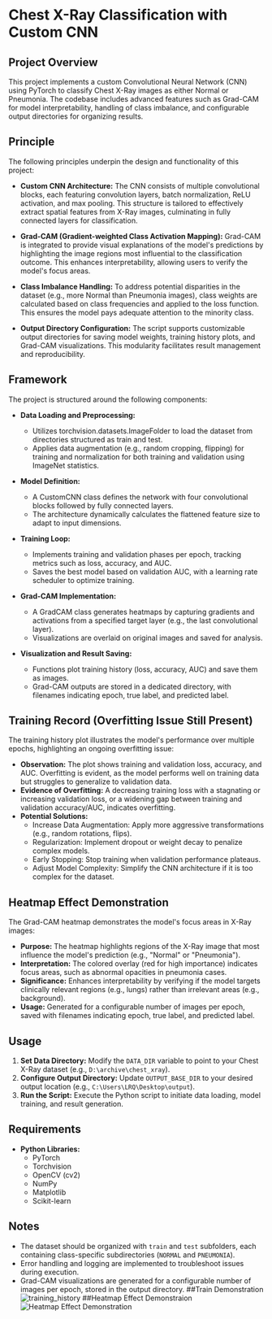 # Chest X-Ray Classification with Custom CNN

## Project Overview

This project implements a custom Convolutional Neural Network (CNN) using PyTorch to classify Chest X-Ray images as either Normal or Pneumonia. The codebase includes advanced features such as Grad-CAM for model interpretability, handling of class imbalance, and configurable output directories for organizing results.

## Principle

The following principles underpin the design and functionality of this project:

- **Custom CNN Architecture:** The CNN consists of multiple convolutional blocks, each featuring convolution layers, batch normalization, ReLU activation, and max pooling. This structure is tailored to effectively extract spatial features from X-Ray images, culminating in fully connected layers for classification.

- **Grad-CAM (Gradient-weighted Class Activation Mapping):** Grad-CAM is integrated to provide visual explanations of the model's predictions by highlighting the image regions most influential to the classification outcome. This enhances interpretability, allowing users to verify the model's focus areas.

- **Class Imbalance Handling:** To address potential disparities in the dataset (e.g., more Normal than Pneumonia images), class weights are calculated based on class frequencies and applied to the loss function. This ensures the model pays adequate attention to the minority class.

- **Output Directory Configuration:** The script supports customizable output directories for saving model weights, training history plots, and Grad-CAM visualizations. This modularity facilitates result management and reproducibility.

## Framework

The project is structured around the following components:

- **Data Loading and Preprocessing:**
    * Utilizes torchvision.datasets.ImageFolder to load the dataset from directories structured as train and test.
    * Applies data augmentation (e.g., random cropping, flipping) for training and normalization for both training and validation using ImageNet statistics.

- **Model Definition:**
    * A CustomCNN class defines the network with four convolutional blocks followed by fully connected layers.
    * The architecture dynamically calculates the flattened feature size to adapt to input dimensions.

- **Training Loop:**
    * Implements training and validation phases per epoch, tracking metrics such as loss, accuracy, and AUC.
    * Saves the best model based on validation AUC, with a learning rate scheduler to optimize training.

- **Grad-CAM Implementation:**
    * A GradCAM class generates heatmaps by capturing gradients and activations from a specified target layer (e.g., the last convolutional layer).
    * Visualizations are overlaid on original images and saved for analysis.

- **Visualization and Result Saving:**
    * Functions plot training history (loss, accuracy, AUC) and save them as images.
    * Grad-CAM outputs are stored in a dedicated directory, with filenames indicating epoch, true label, and predicted label.

## Training Record (Overfitting Issue Still Present)

The training history plot illustrates the model's performance over multiple epochs, highlighting an ongoing overfitting issue:

- **Observation:** The plot shows training and validation loss, accuracy, and AUC. Overfitting is evident, as the model performs well on training data but struggles to generalize to validation data.
- **Evidence of Overfitting:** A decreasing training loss with a stagnating or increasing validation loss, or a widening gap between training and validation accuracy/AUC, indicates overfitting.
- **Potential Solutions:**
    * Increase Data Augmentation: Apply more aggressive transformations (e.g., random rotations, flips).
    * Regularization: Implement dropout or weight decay to penalize complex models.
    * Early Stopping: Stop training when validation performance plateaus.
    * Adjust Model Complexity: Simplify the CNN architecture if it is too complex for the dataset.

## Heatmap Effect Demonstration

The Grad-CAM heatmap demonstrates the model's focus areas in X-Ray images:

- **Purpose:** The heatmap highlights regions of the X-Ray image that most influence the model's prediction (e.g., "Normal" or "Pneumonia").
- **Interpretation:** The colored overlay (red for high importance) indicates focus areas, such as abnormal opacities in pneumonia cases.
- **Significance:** Enhances interpretability by verifying if the model targets clinically relevant regions (e.g., lungs) rather than irrelevant areas (e.g., background).
- **Usage:** Generated for a configurable number of images per epoch, saved with filenames indicating epoch, true label, and predicted label.

## Usage

1.  **Set Data Directory:** Modify the `DATA_DIR` variable to point to your Chest X-Ray dataset (e.g., `D:\archive\chest_xray`).
2.  **Configure Output Directory:** Update `OUTPUT_BASE_DIR` to your desired output location (e.g., `C:\Users\LRQ\Desktop\output`).
3.  **Run the Script:** Execute the Python script to initiate data loading, model training, and result generation.

## Requirements

-   **Python Libraries:**
    * PyTorch
    * Torchvision
    * OpenCV (cv2)
    * NumPy
    * Matplotlib
    * Scikit-learn

## Notes

-   The dataset should be organized with `train` and `test` subfolders, each containing class-specific subdirectories (`NORMAL` and `PNEUMONIA`).
-   Error handling and logging are implemented to troubleshoot issues during execution.
-   Grad-CAM visualizations are generated for a configurable number of images per epoch, stored in the output directory.
##Train Demonstration
![training_history](https://github.com/user-attachments/assets/8cb3276a-5054-492b-a93f-9b5af50284ff)
##Heatmap Effect Demonstraion
![Heatmap Effect Demonstration](https://github.com/user-attachments/assets/4f103722-188f-4025-9a30-4fea2c4962fb)
